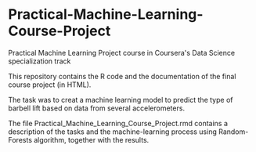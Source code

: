 # Practical-Machine-Learning-Course-Project
Practical Machine Learning Project course in Coursera's Data Science specialization track


This repository contains the R code and the documentation of the final course project (in HTML).

The task was to creat a machine learning model to predict the type of barbell lift based on data from several accelerometers.

The file Practical_Machine_Learning_Course_Project.rmd contains a description of the tasks and the machine-learning process using Random-Forests algorithm, together with the results.

